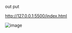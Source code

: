 out put

http://127.0.0.1:5500/index.html

![image](https://github.com/user-attachments/assets/03b4210a-a7de-4dfd-9f6f-7c12edd54384)
